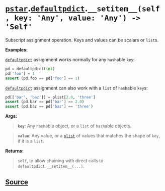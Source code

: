 # [`pstar`](./pstar.md).[`defaultpdict`](./pstar_defaultpdict.md).`__setitem__(self, key: 'Any', value: 'Any') -> 'Self'`

Subscript assignment operation. Keys and values can be scalars or `list`s.

**Examples:**

[`defaultpdict`](./pstar_defaultpdict.md) assignment works normally for any `hash`able `key`:
```python
pd = defaultpdict(int)
pd['foo'] = 1
assert (pd.foo == pd['foo'] == 1)
```

[`defaultpdict`](./pstar_defaultpdict.md) assignment can also work with a `list` of `hash`able `key`s:
```python
pd[['bar', 'baz']] = plist[2.0, 'three']
assert (pd.bar == pd['bar'] == 2.0)
assert (pd.baz == pd['baz'] == 'three')
```

**Args:**

>    **`key`**: Any `hash`able object, or a `list` of `hash`able objects.

>    **`value`**: Any value, or a [`plist`](./pstar_plist.md) of values that matches the shape of `key`, if it
>           is a `list`.

**Returns:**

>    `self`, to allow chaining with direct calls to `defaultpdict.__setitem__(...)`.



## [Source](../pstar/pstar.py#L670-L704)